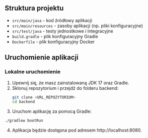 ## Struktura projektu

- `src/main/java` - kod źródłowy aplikacji
- `src/main/resources` - zasoby aplikacji (np. pliki konfiguracyjne)
- `src/test/java` - testy jednostkowe i integracyjne
- `build.gradle` - plik konfiguracyjny Gradle
- `Dockerfile` - plik konfiguracyjny Docker

## Uruchomienie aplikacji

### Lokalne uruchomienie

1. Upewnij się, że masz zainstalowaną JDK 17 oraz Gradle.
2. Sklonuj repozytorium i przejdź do folderu backend:
   ```sh
   git clone <URL_REPOZYTORIUM>
   cd backend
   ```
3. Uruchom aplikację za pomocą Gradle:
  ```sh
  ./gradlew bootRun
  ```
4. Aplikacja będzie dostępna pod adresem http://localhost:8080.
